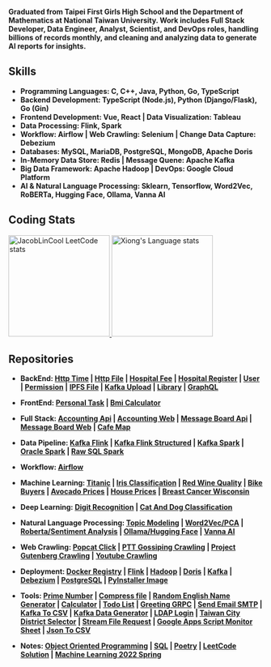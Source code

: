 **Graduated from Taipei First Girls High School and the Department of Mathematics at National Taiwan University. Work includes Full Stack Developer, Data Engineer, Analyst, Scientist, and DevOps roles, handling billions of records monthly, and cleaning and analyzing data to generate AI reports for insights.**  

## Skills

- **Programming Languages: C, C++, Java, Python, Go, TypeScript**
- **Backend Development: TypeScript (Node.js), Python (Django/Flask), Go (Gin)**
- **Frontend Development: Vue, React | Data Visualization: Tableau**
- **Data Processing: Flink, Spark**
- **Workflow: Airflow | Web Crawling: Selenium | Change Data Capture: Debezium**
- **Databases: MySQL, MariaDB, PostgreSQL, MongoDB, Apache Doris**
- **In-Memory Data Store: Redis | Message Quene: Apache Kafka**
- **Big Data Framework: Apache Hadoop | DevOps: Google Cloud Platform**
- **AI & Natural Language Processing: Sklearn, Tensorflow, Word2Vec, RoBERTa, Hugging Face, Ollama, Vanna AI**

## Coding Stats

<div> 

  <a href="https://github.com/JacobLinCool/LeetCode-Stats-Card">
    <img height=200 src="https://leetcard.jacoblin.cool/xiong1998" alt="JacobLinCool LeetCode stats" />
  </a>

  <a href="https://github.com/anuraghazra/github-readme-stats">
    <img height=200 src="https://github-readme-stats-git-masterrstaa-rickstaa.vercel.app/api/top-langs/?username=yuhexiong&layout=compact&langs_count=20&hide=jupyter%20notebook&role=owner,collaborator&theme=graywhite" alt="Xiong's Language stats" />
  </a>

</div>

## Repositories

- **BackEnd: [Http Time](https://github.com/yuhexiong/http-time-api-typescript) | [Http File](https://github.com/yuhexiong/http-file-api-typescript) | [Hospital Fee](https://github.com/yuhexiong/hospital-fee-api-typescript) | [Hospital Register](https://github.com/yuhexiong/hospital-register-api-typescript) | [User](https://github.com/yuhexiong/user-api-golang) | [Permission](https://github.com/yuhexiong/permission-api-golang) | [IPFS File](https://github.com/yuhexiong/ipfs-file-api-golang) | [Kafka Upload](https://github.com/yuhexiong/kafka-upload-api-golang) | [Library](https://github.com/yuhexiong/library-api-python-django) | [GraphQL](https://github.com/yuhexiong/dynamic-schema-graphql-python-django)**  

- **FrontEnd: [Personal Task](https://github.com/yuhexiong/personal-task-web-vue3-typescript) | [Bmi Calculator](https://github.com/yuhexiong/bmi-calculator-web-react-typescript)**  

- **Full Stack: [Accounting Api](https://github.com/yuhexiong/accounting-api-typescript) | [Accounting Web](https://github.com/yuhexiong/accounting-web-vue3-javascript) | [Message Board Api](https://github.com/yuhexiong/message-board-api-typescript) | [Message Board Web](https://github.com/yuhexiong/message-board-web-react-typescript) | [Cafe Map](https://github.com/yuhexiong/cafe-map-server-flask-python)**
 
- **Data Pipeline: [Kafka Flink](https://github.com/yuhexiong/kafka-data-pipeline-flink-java) | [Kafka Flink Structured](https://github.com/yuhexiong/kafka-data-pipeline-structured-flink-java) | [Kafka Spark](https://github.com/yuhexiong/kafka-data-pipeline-spark-python) | [Oracle Spark](https://github.com/yuhexiong/oracle-data-pipeline-spark-python) | [Raw SQL Spark](https://github.com/yuhexiong/raw-sql-data-pipeline-spark-python)**

- **Workflow: [Airflow](https://github.com/yuhexiong/airflow-dag-kafka-flink-doris-python)**  

- **Machine Learning: [Titanic](https://github.com/yuhexiong/titanic-logistic-regression-python) | [Iris Classification](https://github.com/yuhexiong/iris-classification-decision-tree-python) | [Red Wine Quality](https://github.com/yuhexiong/red-wine-quality-random-forest-python) | [Bike Buyers](https://github.com/yuhexiong/bike-buyers-XGBClassifier-python) | [Avocado Prices](https://github.com/yuhexiong/avocado-prices-XGBRegressor-python) | [House Prices](https://github.com/yuhexiong/house-prices-XGBRegressor-LightGBMRegressor-python) | [Breast Cancer Wisconsin](https://github.com/yuhexiong/breast-cancer-wisconsin-SVC-python)**  

- **Deep Learning: [Digit Recognition](https://github.com/yuhexiong/digit-recognition-CNN-python) | [Cat And Dog Classification](https://github.com/yuhexiong/cat-and-dog-classification-CNN-ResNet50-python)**  

- **Natural Language Processing: [Topic Modeling](https://github.com/yuhexiong/topic-modeling-LatentDirichletAllocation-nlp-python) | [Word2Vec/PCA](https://github.com/yuhexiong/cbow-word2vec-pca-nlp-python) | [Roberta/Sentiment Analysis](https://github.com/yuhexiong/sentiment-analysis-binary-classification-roberta-nlp-python) | [Ollama/Hugging Face](https://github.com/yuhexiong/ollama-hugging-face-mistralLite-python) | [Vanna AI](https://github.com/yuhexiong/vanna-ai-flask-sales)**  

- **Web Crawling: [Popcat Click](https://github.com/yuhexiong/popcat-click-python) | [PTT Gossiping Crawling](https://github.com/yuhexiong/ptt-gossiping-crawling-python) | [Project Gutenberg Crawling](https://github.com/yuhexiong/project-gutenberg-crawling-python) | [Youtube Crawling](https://github.com/yuhexiong/youtube-crawling-python)**  

- **Deployment: [Docker Registry](https://github.com/yuhexiong/deploy-private-docker-registry-guide) | [Flink](https://github.com/yuhexiong/deploy-flink-gcp-guide) | [Hadoop](https://github.com/yuhexiong/deploy-hadoop-guide) | [Doris](https://github.com/yuhexiong/deploy-doris-and-backup-guide) | [Kafka](https://github.com/yuhexiong/kafka-upload-api-golang) | [Debezium](https://github.com/yuhexiong/deploy-debezium-guide) | [PostgreSQL](https://github.com/yuhexiong/deploy-postgreSQL-pgadmin-guide) | [PyInstaller Image](https://github.com/yuhexiong/pyinstaller-build-binary-docker-image-guide)**  

- **Tools: [Prime Number](https://github.com/yuhexiong/prime-number-c) | [Compress file](https://github.com/yuhexiong/compress-file-c) | [Random English Name Generator](https://github.com/yuhexiong/random-english-name-generator-cpp) | [Calculator](https://github.com/yuhexiong/calculator-cpp) | [Todo List](https://github.com/yuhexiong/todo-list-golang) | [Greeting GRPC](https://github.com/yuhexiong/greeting-grpc-golang) | [Send Email SMTP](https://github.com/yuhexiong/send-email-smtp-python) | [Kafka To CSV](https://github.com/yuhexiong/kafka-to-csv-converter-python)  | [Kafka Data Generator](https://github.com/yuhexiong/kafka-fake-data-generator)  | [LDAP Login](https://github.com/yuhexiong/ldap-login-python) | [Taiwan City District Selector](https://github.com/yuhexiong/taiwan-city-district-selector-html) | [Stream File Request](https://github.com/yuhexiong/stream-file-request-javascript) | [Google Apps Script Monitor Sheet](https://github.com/yuhexiong/google-apps-script-monitor-sheet-javascript) | [Json To CSV](https://github.com/yuhexiong/json-to-csv-groovy)**

- **Notes: [Object Oriented Programming](https://github.com/yuhexiong/object-oriented-programming-java) | [SQL](https://github.com/yuhexiong/ddl-dml-dcl-tcl-commands-sql) | [Poetry](https://github.com/yuhexiong/poetry-python) | [LeetCode Solution](https://github.com/yuhexiong/leetCode-solve-and-explain) | [Machine Learning 2022 Spring](https://github.com/yuhexiong/machine-learning-2022-spring)**
